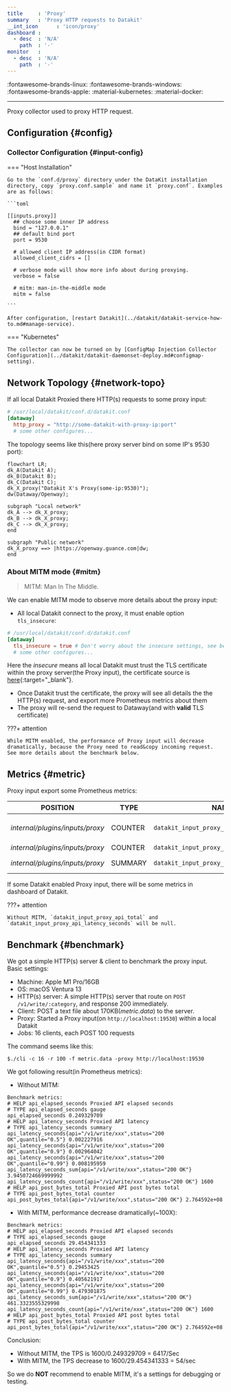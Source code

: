 ```yaml
---
title     : 'Proxy'
summary   : 'Proxy HTTP requests to Datakit'
__int_icon      : 'icon/proxy'
dashboard :
  - desc  : 'N/A'
    path  : '-'
monitor   :
  - desc  : 'N/A'
    path  : '-'
---
```



:fontawesome-brands-linux: :fontawesome-brands-windows: :fontawesome-brands-apple: :material-kubernetes: :material-docker:

---

Proxy collector used to proxy HTTP request.

## Configuration {#config}

### Collector Configuration {#input-config}

<!-- markdownlint-disable MD046 -->
=== "Host Installation"

    Go to the `conf.d/proxy` directory under the DataKit installation directory, copy `proxy.conf.sample` and name it `proxy.conf`. Examples are as follows:
    
    ```toml
        
    [[inputs.proxy]]
      ## choose some inner IP address
      bind = "127.0.0.1"
      ## default bind port
      port = 9530
    
      # allowed client IP address(in CIDR format)
      allowed_client_cidrs = []
    
      # verbose mode will show more info about during proxying.
      verbose = false
    
      # mitm: man-in-the-middle mode
      mitm = false
    
    ```
    
    After configuration, [restart Datakit](../datakit/datakit-service-how-to.md#manage-service).

=== "Kubernetes"

    The collector can now be turned on by [ConfigMap Injection Collector Configuration](../datakit/datakit-daemonset-deploy.md#configmap-setting).
<!-- markdownlint-enable -->

## Network Topology {#network-topo}

If all local Datakit Proxied there HTTP(s) requests to some proxy input:

```toml
# /usr/local/datakit/conf.d/datakit.conf
[dataway]
  http_proxy = "http://some-datakit-with-proxy-ip:port"
  # some other configures...
```

The topology seems like this(here proxy server bind on some IP's 9530 port):

``` mermaid
flowchart LR;
dk_A(Datakit A);
dk_B(Datakit B);
dk_C(Datakit C);
dk_X_proxy("Datakit X's Proxy(some-ip:9530)");
dw(Dataway/Openway);

subgraph "Local network"
dk_A --> dk_X_proxy;
dk_B --> dk_X_proxy;
dk_C --> dk_X_proxy;
end

subgraph "Public network"
dk_X_proxy ==> |https://openway.guance.com|dw;
end
```

### About MITM mode {#mitm}

> MITM: Man In The Middle.

We can enable MITM mode to observe more details about the proxy input:

- All local Datakit connect to the proxy, it must enable option `tls_insecure`:

```toml
# /usr/local/datakit/conf.d/datakit.conf
[dataway]
  tls_insecure = true # Don't worry about the insecure settings, see below.
  # some other configures...
```

Here the *insecure* means all local Datakit must trust the TLS certificate within the proxy server(the Proxy input), the certificate source is [here](https://github.com/elazarl/goproxy/blob/master/certs.go){:target="_blank"}.

- Once Datakit trust the certificate, the proxy will see all details the the HTTP(s) request, and export more Prometheus metrics about them
- The proxy will re-send the request to Dataway(and with **valid** TLS certificate)

<!-- markdownlint-disable MD046 -->
???+ attention

    While MITM enabled, the performance of Proxy input will decrease dramatically, because the Proxy need to read&copy incoming request. See more details about the benchmark below.
<!-- markdownlint-enable -->

## Metrics {#metric}

Proxy input export some Prometheus metrics:

| POSITION                        | TYPE    | NAME                                      | LABELS              | HELP                            |
| ---                             | ---     | ---                                       | ---                 | ---                             |
| *internal/plugins/inputs/proxy* | COUNTER | `datakit_input_proxy_connect`             | `client_ip`         | Proxied connect(method CONNECT) |
| *internal/plugins/inputs/proxy* | COUNTER | `datakit_input_proxy_api_total`           | `api,method`        | Proxied API total               |
| *internal/plugins/inputs/proxy* | SUMMARY | `datakit_input_proxy_api_latency_seconds` | `api,method,status` | Proxied API latency             |

If some Datakit enabled Proxy input, there will be some metrics in dashboard of Datakit.

<!-- markdownlint-disable MD046 -->
???+ attention

    Without MITM, `datakit_input_proxy_api_total` and `datakit_input_proxy_api_latency_seconds` will be null.
<!-- markdownlint-enable -->

## Benchmark {#benchmark}

We got a simple HTTP(s) server & client to benchmark the proxy input. Basic settings:

- Machine: Apple M1 Pro/16GB
- OS: macOS Ventura 13
- HTTP(s) server: A simple HTTP(s) server that route on `POST /v1/write/:category`, and response 200 immediately.
- Client: POST a text file about 170KB(*metric.data*) to the server.
- Proxy: Started a Proxy input(on `http://localhost:19530`) within a local Datakit
- Jobs: 16 clients, each POST 100 requests

The command seems like this:

```shell
$./cli -c 16 -r 100 -f metric.data -proxy http://localhost:19530
```

We got following result(in Prometheus metrics):

- Without MITM:

```not-set
Benchmark metrics:
# HELP api_elapsed_seconds Proxied API elapsed seconds
# TYPE api_elapsed_seconds gauge
api_elapsed_seconds 0.249329709
# HELP api_latency_seconds Proxied API latency
# TYPE api_latency_seconds summary
api_latency_seconds{api="/v1/write/xxx",status="200 OK",quantile="0.5"} 0.002227916
api_latency_seconds{api="/v1/write/xxx",status="200 OK",quantile="0.9"} 0.002964042
api_latency_seconds{api="/v1/write/xxx",status="200 OK",quantile="0.99"} 0.008195959
api_latency_seconds_sum{api="/v1/write/xxx",status="200 OK"} 3.9450724669999992
api_latency_seconds_count{api="/v1/write/xxx",status="200 OK"} 1600
# HELP api_post_bytes_total Proxied API post bytes total
# TYPE api_post_bytes_total counter
api_post_bytes_total{api="/v1/write/xxx",status="200 OK"} 2.764592e+08
```

- With MITM, performance decrease dramatically(~100X):

``` not-set
Benchmark metrics:
# HELP api_elapsed_seconds Proxied API elapsed seconds
# TYPE api_elapsed_seconds gauge
api_elapsed_seconds 29.454341333
# HELP api_latency_seconds Proxied API latency
# TYPE api_latency_seconds summary
api_latency_seconds{api="/v1/write/xxx",status="200 OK",quantile="0.5"} 0.29453425
api_latency_seconds{api="/v1/write/xxx",status="200 OK",quantile="0.9"} 0.405621917
api_latency_seconds{api="/v1/write/xxx",status="200 OK",quantile="0.99"} 0.479301875
api_latency_seconds_sum{api="/v1/write/xxx",status="200 OK"} 461.3323555329998
api_latency_seconds_count{api="/v1/write/xxx",status="200 OK"} 1600
# HELP api_post_bytes_total Proxied API post bytes total
# TYPE api_post_bytes_total counter
api_post_bytes_total{api="/v1/write/xxx",status="200 OK"} 2.764592e+08
```

Conclusion:

- Without MITM, the TPS is 1600/0.249329709 = 6417/Sec
- With MITM, the TPS decrease to 1600/29.454341333 = 54/sec

So we do **NOT** recommend to enable MITM, it's a settings for debugging or testing.
